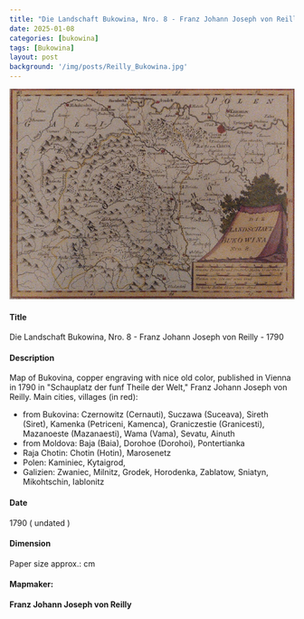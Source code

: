 ```yaml
---
title: "Die Landschaft Bukowina, Nro. 8 - Franz Johann Joseph von Reilly - 1790"
date: 2025-01-08
categories: [bukowina]
tags: [Bukowina]
layout: post
background: '/img/posts/Reilly_Bukowina.jpg'
---
```

![Map](/img/posts/Reilly_Bukowina.jpg "Map")
#### Title ####
Die Landschaft Bukowina, Nro. 8 - Franz Johann Joseph von Reilly - 1790

#### Description ####
Map of Bukovina, copper engraving with nice old color, published in Vienna in 1790 in "Schauplatz der funf Theile der Welt," Franz Johann Joseph von Reilly.
Main cities, villages (in red):
- from Bukovina: Czernowitz (Cernauti), Suczawa (Suceava), Sireth (Siret), Kamenka (Petriceni, Kamenca), Graniczestie (Granicesti),  Mazanoeste (Mazanaesti), Wama (Vama), Sevatu, Ainuth
- from Moldova: Baja (Baia), Dorohoe (Dorohoi), Pontertianka
- Raja Chotin: Chotin (Hotin), Marosenetz
- Polen: Kaminiec, Kytaigrod, 
- Galizien: Zwaniec, Milnitz, Grodek, Horodenka, Zablatow, Sniatyn, Mikohtschin, Iablonitz

#### Date ####
1790 ( undated )

#### Dimension ####
Paper size approx.: cm

#### Mapmaker: ####
**Franz Johann Joseph von Reilly**